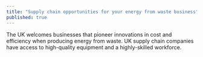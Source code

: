 ```yaml
---
title: "Supply chain opportunities for your energy from waste business"
published: true
---
```

The UK welcomes businesses that pioneer innovations in cost and efficiency when producing energy from waste. UK supply chain companies have access to high-quality equipment and a highly-skilled workforce.

